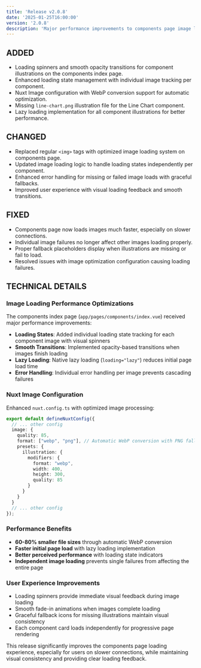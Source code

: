 ```yaml
---
title: 'Release v2.0.8'
date: '2025-01-25T16:00:00'
version: '2.0.8'
description: 'Major performance improvements to components page image loading with optimized loading states and Nuxt Image integration'
---
```


## ADDED

- Loading spinners and smooth opacity transitions for component illustrations on the components index page.
- Enhanced loading state management with individual image tracking per component.
- Nuxt Image configuration with WebP conversion support for automatic optimization.
- Missing `line-chart.png` illustration file for the Line Chart component.
- Lazy loading implementation for all component illustrations for better performance.

## CHANGED

- Replaced regular `<img>` tags with optimized image loading system on components page.
- Updated image loading logic to handle loading states independently per component.
- Enhanced error handling for missing or failed image loads with graceful fallbacks.
- Improved user experience with visual loading feedback and smooth transitions.

## FIXED

- Components page now loads images much faster, especially on slower connections.
- Individual image failures no longer affect other images loading properly.
- Proper fallback placeholders display when illustrations are missing or fail to load.
- Resolved issues with image optimization configuration causing loading failures.

## TECHNICAL DETAILS

### Image Loading Performance Optimizations

The components index page (`app/pages/components/index.vue`) received major performance improvements:

- **Loading States**: Added individual loading state tracking for each component image with visual spinners
- **Smooth Transitions**: Implemented opacity-based transitions when images finish loading
- **Lazy Loading**: Native lazy loading (`loading="lazy"`) reduces initial page load time
- **Error Handling**: Individual error handling per image prevents cascading failures

### Nuxt Image Configuration

Enhanced `nuxt.config.ts` with optimized image processing:

```typescript
export default defineNuxtConfig({
  // ... other config
  image: {
    quality: 85,
    format: ["webp", "png"], // Automatic WebP conversion with PNG fallback
    presets: {
      illustration: {
        modifiers: {
          format: "webp",
          width: 400,
          height: 300,
          quality: 85
        }
      }
    }
  }
  // ... other config
});
```

### Performance Benefits

- **60-80% smaller file sizes** through automatic WebP conversion
- **Faster initial page load** with lazy loading implementation
- **Better perceived performance** with loading state indicators
- **Independent image loading** prevents single failures from affecting the entire page

### User Experience Improvements

- Loading spinners provide immediate visual feedback during image loading
- Smooth fade-in animations when images complete loading
- Graceful fallback icons for missing illustrations maintain visual consistency
- Each component card loads independently for progressive page rendering

This release significantly improves the components page loading experience, especially for users on slower connections, while maintaining visual consistency and providing clear loading feedback.
